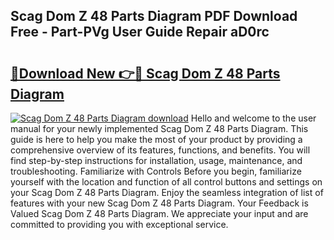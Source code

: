 ## Scag Dom Z 48 Parts Diagram PDF Download Free - Part-PVg User Guide Repair aD0rc

# <h2><a href="http://dfrpe8.blite.top/?on=Scag+Dom+Z+48+Parts+Diagram">🔗Download New 👉🔴 Scag Dom Z 48 Parts Diagram</a></h2>

[![Scag Dom Z 48 Parts Diagram download](https://i.imgur.com/lujVjoI.png)](http://dfrpe8.blite.top/?on=Scag+Dom+Z+48+Parts+Diagram)
Hello and welcome to the user manual for your newly implemented Scag Dom Z 48 Parts Diagram. This guide is here to help you make the most of your product by providing a comprehensive overview of its features, functions, and benefits. You will find step-by-step instructions for installation, usage, maintenance, and troubleshooting. Familiarize with Controls Before you begin, familiarize yourself with the location and function of all control buttons and settings on your Scag Dom Z 48 Parts Diagram. Enjoy the seamless integration of list of features with your new Scag Dom Z 48 Parts Diagram. Your Feedback is Valued Scag Dom Z 48 Parts Diagram. We appreciate your input and are committed to providing you with exceptional service.
